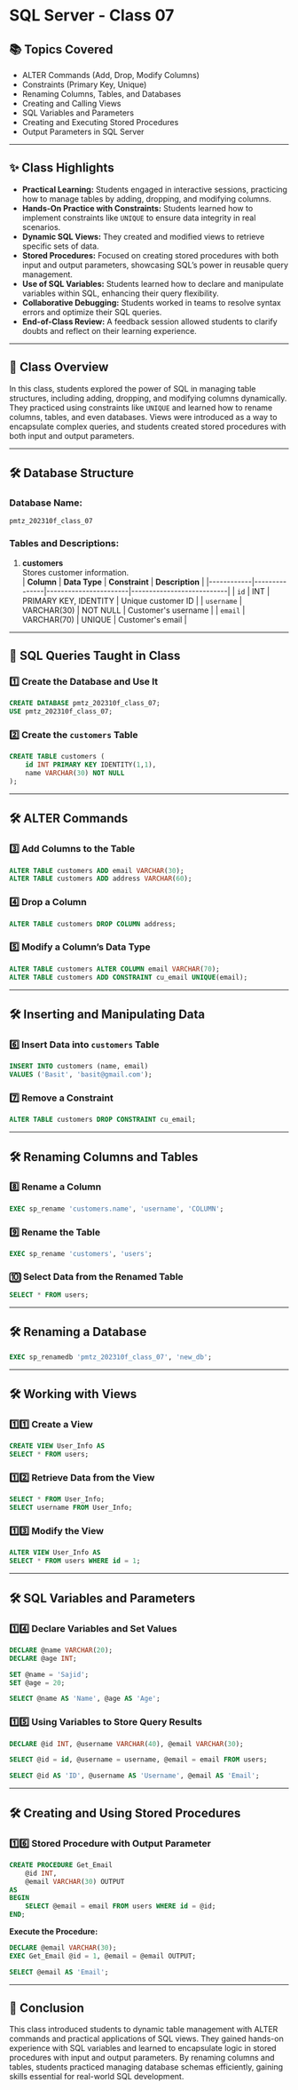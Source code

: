# **SQL Server - Class 07**

## 📚 **Topics Covered**  
- ALTER Commands (Add, Drop, Modify Columns)  
- Constraints (Primary Key, Unique)  
- Renaming Columns, Tables, and Databases  
- Creating and Calling Views  
- SQL Variables and Parameters  
- Creating and Executing Stored Procedures  
- Output Parameters in SQL Server  

---

## ✨ **Class Highlights**  
- **Practical Learning:** Students engaged in interactive sessions, practicing how to manage tables by adding, dropping, and modifying columns.  
- **Hands-On Practice with Constraints:** Students learned how to implement constraints like `UNIQUE` to ensure data integrity in real scenarios.  
- **Dynamic SQL Views:** They created and modified views to retrieve specific sets of data.  
- **Stored Procedures:** Focused on creating stored procedures with both input and output parameters, showcasing SQL’s power in reusable query management.  
- **Use of SQL Variables:** Students learned how to declare and manipulate variables within SQL, enhancing their query flexibility.  
- **Collaborative Debugging:** Students worked in teams to resolve syntax errors and optimize their SQL queries.  
- **End-of-Class Review:** A feedback session allowed students to clarify doubts and reflect on their learning experience.

---

## 📄 **Class Overview**  
In this class, students explored the power of SQL in managing table structures, including adding, dropping, and modifying columns dynamically. They practiced using constraints like `UNIQUE` and learned how to rename columns, tables, and even databases. Views were introduced as a way to encapsulate complex queries, and students created stored procedures with both input and output parameters. 

---

## 🛠️ **Database Structure**  

### **Database Name:**  
`pmtz_202310f_class_07`

### **Tables and Descriptions:**  

1. **customers**  
   Stores customer information.  
   | **Column** | **Data Type** | **Constraint**        | **Description**           |
   |------------|---------------|-----------------------|---------------------------|
   | `id`       | INT           | PRIMARY KEY, IDENTITY | Unique customer ID        |
   | `username` | VARCHAR(30)   | NOT NULL              | Customer's username       |
   | `email`    | VARCHAR(70)   | UNIQUE                | Customer's email          |

---

## 🚀 **SQL Queries Taught in Class**  

### **1️⃣ Create the Database and Use It**  
```sql
CREATE DATABASE pmtz_202310f_class_07;
USE pmtz_202310f_class_07;
```

### **2️⃣ Create the `customers` Table**  
```sql
CREATE TABLE customers (
    id INT PRIMARY KEY IDENTITY(1,1),
    name VARCHAR(30) NOT NULL
);
```

---

## 🛠️ **ALTER Commands**  

### **3️⃣ Add Columns to the Table**  
```sql
ALTER TABLE customers ADD email VARCHAR(30);
ALTER TABLE customers ADD address VARCHAR(60);
```

### **4️⃣ Drop a Column**  
```sql
ALTER TABLE customers DROP COLUMN address;
```

### **5️⃣ Modify a Column’s Data Type**  
```sql
ALTER TABLE customers ALTER COLUMN email VARCHAR(70);
ALTER TABLE customers ADD CONSTRAINT cu_email UNIQUE(email);
```

---

## 🛠️ **Inserting and Manipulating Data**  

### **6️⃣ Insert Data into `customers` Table**  
```sql
INSERT INTO customers (name, email) 
VALUES ('Basit', 'basit@gmail.com');
```

### **7️⃣ Remove a Constraint**  
```sql
ALTER TABLE customers DROP CONSTRAINT cu_email;
```

---

## 🛠️ **Renaming Columns and Tables**  

### **8️⃣ Rename a Column**  
```sql
EXEC sp_rename 'customers.name', 'username', 'COLUMN';
```

### **9️⃣ Rename the Table**  
```sql
EXEC sp_rename 'customers', 'users';
```

### **🔟 Select Data from the Renamed Table**  
```sql
SELECT * FROM users;
```

---

## 🛠️ **Renaming a Database**  
```sql
EXEC sp_renamedb 'pmtz_202310f_class_07', 'new_db';
```

---

## 🛠️ **Working with Views**  

### **1️⃣1️⃣ Create a View**  
```sql
CREATE VIEW User_Info AS
SELECT * FROM users;
```

### **1️⃣2️⃣ Retrieve Data from the View**  
```sql
SELECT * FROM User_Info;
SELECT username FROM User_Info;
```

### **1️⃣3️⃣ Modify the View**  
```sql
ALTER VIEW User_Info AS
SELECT * FROM users WHERE id = 1;
```

---

## 🛠️ **SQL Variables and Parameters**  

### **1️⃣4️⃣ Declare Variables and Set Values**  
```sql
DECLARE @name VARCHAR(20); 
DECLARE @age INT;

SET @name = 'Sajid';
SET @age = 20;

SELECT @name AS 'Name', @age AS 'Age';
```

### **1️⃣5️⃣ Using Variables to Store Query Results**  
```sql
DECLARE @id INT, @username VARCHAR(40), @email VARCHAR(30);

SELECT @id = id, @username = username, @email = email FROM users;

SELECT @id AS 'ID', @username AS 'Username', @email AS 'Email';
```

---

## 🛠️ **Creating and Using Stored Procedures**  

### **1️⃣6️⃣ Stored Procedure with Output Parameter**  
```sql
CREATE PROCEDURE Get_Email 
    @id INT, 
    @email VARCHAR(30) OUTPUT
AS
BEGIN
    SELECT @email = email FROM users WHERE id = @id;
END;
```

**Execute the Procedure:**  
```sql
DECLARE @email VARCHAR(30);
EXEC Get_Email @id = 1, @email = @email OUTPUT;

SELECT @email AS 'Email';
```

---

## 🏁 **Conclusion**  
This class introduced students to dynamic table management with ALTER commands and practical applications of SQL views. They gained hands-on experience with SQL variables and learned to encapsulate logic in stored procedures with input and output parameters. By renaming columns and tables, students practiced managing database schemas efficiently, gaining skills essential for real-world SQL development.